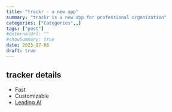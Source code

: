 ```yaml
---
title: "trackr - a new app"
summary: "trackr is a new app for professional organization"
categories: ["Categories",,]
tags: ["post"]
#externalUrl: ""
#showSummary: true
date: 2023-07-08
draft: true
---
```


## tracker details

- Fast
- Customizable
- [Leading AI](https://openai.com/blog/chatgpt)